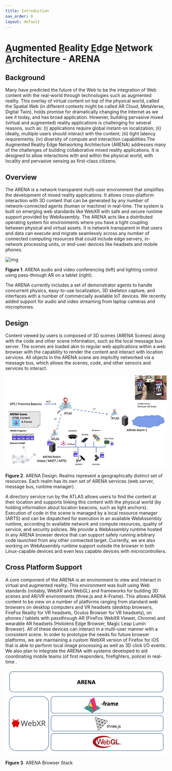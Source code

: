 ```yaml
---
title: Introduction
nav_order: 0
layout: default
---
```


# <u>A</u>ugmented <u>R</u>eality <u>E</u>dge <u>N</u>etwork <u>A</u>rchitecture  - ARENA

## Background

Many have predicted the future of the Web to be the integration of Web content with the real-world through technologies such as augmented reality. This overlay of virtual content on top of the physical world, called the Spatial Web (in different contexts might be called AR Cloud, MetaVerse, Digital Twin), holds promise for dramatically changing the Internet as we see it today, and has broad application. However, building pervasive mixed (virtual and augmented) reality applications is challenging for several reasons, such as: (i) applications require global instant-on localization; (ii) ideally, multiple users should interact with the content; (iii) tight latency requirements; (iv) diversity of compute and interaction capabilities.The Augmented Reality Edge Networking Architecture (ARENA) addresses many of the challenges of building collaborative mixed reality applications. It is designed to allow interactions with and within the physical world, with locality and pervasive sensing as first-class citizens.

## Overview

The ARENA is a network transparent multi-user environment that simplifies the development of mixed reality applications. It allows cross-platform interaction with 3D content that can be generated by any number of network-connected agents (human or machine) in real-time. The system is built on emerging web standards like WebXR with safe and secure runtime support provided by WebAssembly. The ARENA acts like a distributed operating system for environments where you have a tight coupling between physical and virtual assets. It is network transparent in that users and data can execute and migrate seamlessly across any number of connected computing resources that could include edge servers, in-network processing units, or end-user devices like headsets and mobile phones. 

![img](assets/img/arena-overview-examples.png)

**Figure 1**. ARENA audio and video conferencing (left) and lighting control using pass-through AR on a tablet (right).

The ARENA currently includes a set of demonstrator agents to handle concurrent physics, easy-to-use localization, 3D skeleton capture, and interfaces with a number of commercially available IoT devices. We recently added support for audio and video streaming from laptop cameras and microphones.

## Design

Content viewed by users is composed of 3D scenes (ARENA Scenes) along with the code and other scene information, such as the local message bus server. The scenes are loaded akin to regular web applications within a web browser with the capability to render the content and interact with location services. All objects in the ARENA scene are implicitly networked via a message bus, which allows the scenes, code, and other sensors and services to interact.

![img](assets/img/arena-design-overview.png)

**Figure 2**. ARENA Design. Realms represent a geographically distinct set of resources. Each realm has its own set of ARENA services (web server, message bus, runtime manager).

A directory service run by the ATLAS allows users to find the content at their location and supports linking this content with the physical world (by holding information about location beacons, such as light anchors). Execution of code in the scene is managed by a local resource manager (ARTS) and can be dispatched for execution in an available WebAssembly runtime, according to available network and compute resources, quality of service, and security policies. We provide a WebAssembly runtime hosted in any ARENA browser device that can support safely running arbitrary code launched from any other connected target. Currently, we are also working on WebAssembly runtime support outside the browser in both Linux-capable devices and even less capable devices with microcontrollers. 

## Cross Platform Support

A core component of the ARENA is an environment to view and interact in virtual and augmented reality. This environment was built using Web standards (notably, WebXR and WebGL) and frameworks for building 3D scenes and AR/VR environments (three.js and A-Frame). This allows ARENA content to be view on a number of platforms ranging from standard web browsers on desktop computers and VR headsets (desktop browsers, FireFox Reality for VR headsets, Oculus Browser for VR headsets), on phones / tablets with passthrough AR (FireFox WebXR Viewer, Chrome) and wearable AR headsets (Hololens Edge Browser, Magic Leap Lumin Browser). All of these devices can interact in a multi-user manner with a consistent scene. In order to prototype the needs for future browser platforms, we are maintaining a custom WebXR version of Firefox for iOS that is able to perform local image processing as well as 3D click I/O events. We also plan to integrate the ARENA with systems developed to aid coordinating mobile teams (of first responders, firefighters, police) in real-time .

![img](assets/img/arena-stack.png)

**Figure 3**. ARENA Browser Stack